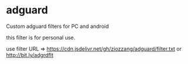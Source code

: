 # adguard
Custom adguard filters for PC and android

this filter is for personal use.

use filter URL => https://cdn.jsdelivr.net/gh/ziozzang/adguard/filter.txt or http://bit.ly/adgrdflt
